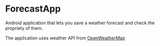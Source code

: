 # ForecastApp
Android application that lets you save a weather forecast and check the propriety of them.

The application uses weather API from [OpenWeatherMap](https://openweathermap.org/) 
